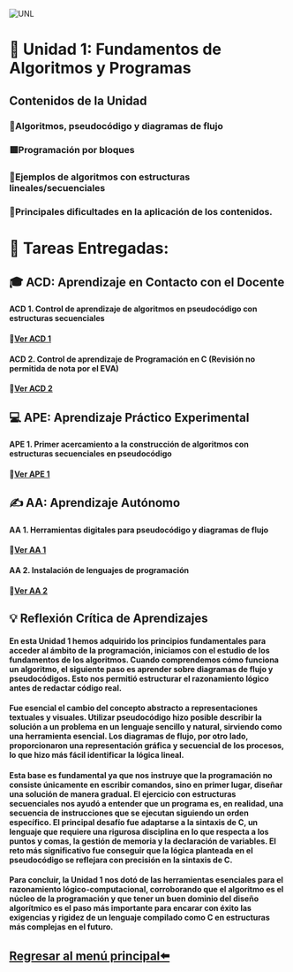 ![UNL](https://www.unl.edu.ec/sites/default/files/galeria/2025/06/DSC00493%20copia%202.jpg)
# 📘 Unidad 1: Fundamentos de Algoritmos y Programas
## Contenidos de la Unidad
### 📍Algoritmos, pseudocódigo y diagramas de flujo
### 🟥Programación por bloques
### 🚥Ejemplos de algoritmos con estructuras lineales/secuenciales
### 🫡Principales dificultades en la aplicación de los contenidos.

# 📑 Tareas Entregadas:
## 🎓 ACD: Aprendizaje en Contacto con el Docente
#### ACD 1. Control de aprendizaje de algoritmos en pseudocódigo con estructuras secuenciales
#### 📎[Ver ACD 1](assets/ACD_1.png)
#### ACD 2. Control de aprendizaje de Programación en C (Revisión no permitida de nota por el EVA)
#### 📎[Ver ACD 2](assets/ACD_2.png)

## 💻 APE: Aprendizaje Práctico Experimental
#### APE 1. Primer acercamiento a la construcción de algoritmos con estructuras secuenciales en pseudocódigo
#### 📎[Ver APE 1](assets/APE_1.pdf)


## ✍️ AA: Aprendizaje Autónomo
#### AA 1. Herramientas digitales para pseudocódigo y diagramas de flujo
#### 📎[Ver AA 1](assets/assets/AA_1.pdf)

#### AA 2. Instalación de lenguajes de programación
#### 📎[Ver AA 2](assets/assets/AA_2.pdf)


## 💡 Reflexión Crítica de Aprendizajes
####  En esta Unidad 1 hemos adquirido los principios fundamentales para acceder al ámbito de la programación, iniciamos con el estudio de los fundamentos de los algoritmos. Cuando comprendemos cómo funciona un algoritmo, el siguiente paso es aprender sobre diagramas de flujo y pseudocódigos. Esto nos permitió estructurar el razonamiento lógico antes de redactar código real.  
#### Fue esencial el cambio del concepto abstracto a representaciones textuales y visuales. Utilizar pseudocódigo hizo posible describir la solución a un problema en un lenguaje sencillo y natural, sirviendo como una herramienta esencial. Los diagramas de flujo, por otro lado, proporcionaron una representación gráfica y secuencial de los procesos, lo que hizo más fácil identificar la lógica lineal.
#### Esta base es fundamental ya que nos instruye que la programación no consiste únicamente en escribir comandos, sino en primer lugar, diseñar una solución de manera gradual. El ejercicio con estructuras secuenciales nos ayudó a entender que un programa es, en realidad, una secuencia de instrucciones que se ejecutan siguiendo un orden específico. El principal desafío fue adaptarse a la sintaxis de C, un lenguaje que requiere una rigurosa disciplina en lo que respecta a los puntos y comas, la gestión de memoria y la declaración de variables. El reto más significativo fue conseguir que la lógica planteada en el pseudocódigo se reflejara con precisión en la sintaxis de C.
#### Para concluir, la Unidad 1 nos dotó de las herramientas esenciales para el razonamiento lógico-computacional, corroborando que el algoritmo es el núcleo de la programación y que tener un buen dominio del diseño algorítmico es el paso más importante para encarar con éxito las exigencias y rigidez de un lenguaje compilado como C en estructuras más complejas en el futuro. 

## [Regresar al menú principal⬅️](index.md)
